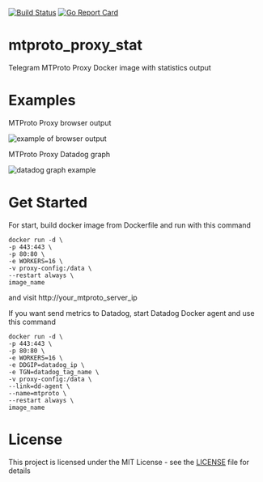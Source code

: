 [![Build Status](https://travis-ci.com/trigun117/mtproto_proxy_stat.svg?branch=master)](https://travis-ci.com/trigun117/mtproto_proxy_stat) [![Go Report Card](https://goreportcard.com/badge/github.com/trigun117/mtproto_proxy_stat)](https://goreportcard.com/report/github.com/trigun117/mtproto_proxy_stat)

# mtproto_proxy_stat

Telegram MTProto Proxy Docker image with statistics output

# Examples

MTProto Proxy browser output

![example of browser output](https://github.com/trigun117/mtproto_proxy_stat/blob/master/image.JPG)

MTProto Proxy Datadog graph

![datadog graph example](https://github.com/trigun117/mtproto_proxy_stat/blob/master/image1.JPG)

# Get Started

For start, build docker image from Dockerfile and run with this command
```
docker run -d \
-p 443:443 \
-p 80:80 \
-e WORKERS=16 \
-v proxy-config:/data \
--restart always \
image_name
```
and visit http://your_mtproto_server_ip

If you want send metrics to Datadog, start Datadog Docker agent and use this command
```
docker run -d \
-p 443:443 \
-p 80:80 \
-e WORKERS=16 \
-e DDGIP=datadog_ip \
-e TGN=datadog_tag_name \
-v proxy-config:/data \
--link=dd-agent \
--name=mtproto \
--restart always \
image_name
```

# License

This project is licensed under the MIT License - see the [LICENSE](LICENSE) file for details